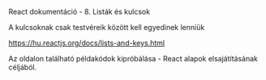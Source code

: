 React dokumentáció - 8. Listák és kulcsok

A kulcsoknak csak testvéreik között kell egyedinek lenniük

https://hu.reactjs.org/docs/lists-and-keys.html

Az oldalon található példakódok kipróbálása - React alapok elsajátításának céljából.